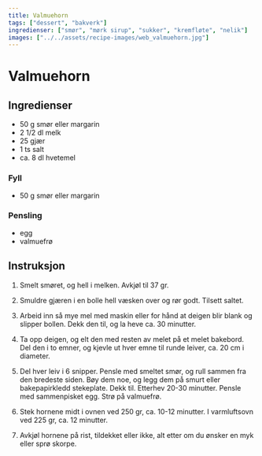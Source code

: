 ```yaml
---
title: Valmuehorn
tags: ["dessert", "bakverk"]
ingredienser: ["smør", "mørk sirup", "sukker", "kremfløte", "nelik"]
images: ["../../assets/recipe-images/web_valmuehorn.jpg"]
---
```


# Valmuehorn

## Ingredienser

- 50 g smør eller margarin
- 2 1/2 dl melk
- 25 gjær
- 1 ts salt
- ca. 8 dl hvetemel

### Fyll

- 50 g smør eller margarin

### Pensling

- egg
- valmuefrø

## Instruksjon

1. Smelt smøret, og hell i melken. Avkjøl til 37 gr.

2. Smuldre gjæren i en bolle hell væsken over og rør godt. Tilsett saltet.

3. Arbeid inn så mye mel med maskin eller for hånd at deigen blir blank og slipper bollen. Dekk den til, og la heve ca. 30 minutter.

4. Ta opp deigen, og elt den med resten av melet på et melet bakebord. Del den i to emner, og kjevle ut hver emne til runde leiver, ca. 20 cm i diameter.

5. Del hver leiv i 6 snipper. Pensle med smeltet smør, og rull sammen fra den bredeste siden. Bøy dem noe, og legg dem på smurt eller bakepapirkledd stekeplate. Dekk til. Etterhev 20-30 minutter. Pensle med sammenpisket egg. Strø på valmuefrø.

6. Stek hornene midt i ovnen ved 250 gr, ca. 10-12 minutter. I varmluftsovn ved 225 gr, ca. 12 minutter.

7. Avkjøl hornene på rist, tildekket eller ikke, alt etter om du ønsker en myk eller sprø skorpe.
